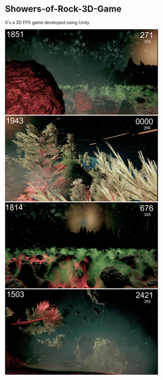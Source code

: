 # Showers-of-Rock-3D-Game
It's a 3D FPS game developed using Unity.


![SS1](https://github.com/Abhinandan-Pal/Showers-of-Rock-3D-Game/blob/master/Game%20Images/four.png)
![SS2](https://github.com/Abhinandan-Pal/Showers-of-Rock-3D-Game/blob/master/Game%20Images/one.jpg)
![SS3](https://github.com/Abhinandan-Pal/Showers-of-Rock-3D-Game/blob/master/Game%20Images/two.png)
![SS4](https://github.com/Abhinandan-Pal/Showers-of-Rock-3D-Game/blob/master/Game%20Images/three.png)
